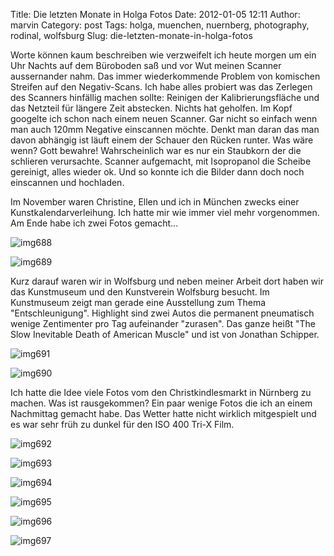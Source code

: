 Title: Die letzten Monate in Holga Fotos
Date: 2012-01-05 12:11
Author: marvin
Category: post
Tags: holga, muenchen, nuernberg, photography, rodinal, wolfsburg
Slug: die-letzten-monate-in-holga-fotos

Worte können kaum beschreiben wie verzweifelt ich heute morgen um ein
Uhr Nachts auf dem Büroboden saß und vor Wut meinen Scanner aussernander
nahm. Das immer wiederkommende Problem von komischen Streifen auf den
Negativ-Scans. Ich habe alles probiert was das Zerlegen des Scanners
hinfällig machen sollte: Reinigen der Kalibrierungsfläche und das
Netzteil für längere Zeit abstecken. Nichts hat geholfen. Im Kopf
googelte ich schon nach einem neuen Scanner. Gar nicht so einfach wenn
man auch 120mm Negative einscannen möchte. Denkt man daran das man davon
abhängig ist läuft einem der Schauer den Rücken runter. Was wäre wenn?
Gott bewahre! Wahrscheinlich war es nur ein Staubkorn der die schlieren
verursachte. Scanner aufgemacht, mit Isopropanol die Scheibe gereinigt,
alles wieder ok. Und so konnte ich die Bilder dann doch noch einscannen
und hochladen.

Im November waren Christine, Ellen und ich in München zwecks einer
Kunstkalendarverleihung. Ich hatte mir wie immer viel mehr vorgenommen.
Am Ende habe ich zwei Fotos gemacht...

![img688]({filename}/images/6637936433_6df8a1d8b7_b.jpg)

![img689]({filename}/images/6637939319_f62830c155_b.jpg)

Kurz darauf waren wir in Wolfsburg und neben meiner Arbeit dort haben
wir das Kunstmuseum und den Kunstverein Wolfsburg besucht. Im
Kunstmuseum zeigt man gerade eine Ausstellung zum Thema
"Entschleunigung". Highlight sind zwei Autos die permanent pneumatisch
wenige Zentimenter pro Tag aufeinander "zurasen". Das ganze heißt "The
Slow Inevitable Death of American Muscle" und ist von Jonathan Schipper.

![img691]({filename}/images/6637945429_8eaac42d5c_b.jpg)

![img690]({filename}/images/6637941953_dbb8583473_b.jpg)

Ich hatte die Idee viele Fotos vom den Christkindlesmarkt in Nürnberg zu
machen. Was ist rausgekommen? Ein paar wenige Fotos die ich an einem
Nachmittag gemacht habe. Das Wetter hatte nicht wirklich mitgespielt und
es war sehr früh zu dunkel für den ISO 400 Tri-X Film.

![img692]({filename}/images/6637948541_957bd2c521_b.jpg)

![img693]({filename}/images/6637951131_27cba961ae_b.jpg)

![img694]({filename}/images/6637954767_00e959de5b_b.jpg)

![img695]({filename}/images/6637957475_87a11defd9_b.jpg)

![img696]({filename}/images/6637960137_a6e24d6d18_b.jpg)

![img697]({filename}/images/6637964813_5d321863f5_b.jpg)

